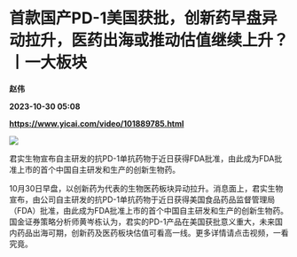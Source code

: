 # 首款国产PD-1美国获批，创新药早盘异动拉升，医药出海或推动估值继续上升？丨一大板块
**赵伟**

**2023-10-30 05:08**

**https://www.yicai.com/video/101889785.html**

![](http://imgcdn.yicai.com/vms-new/2023/10/7f87d58d-3a03-4f8e-aa47-a80106c5f5fe.jpg) 

君实生物宣布自主研发的抗PD-1单抗药物于近日获得FDA批准，由此成为FDA批准上市的首个中国自主研发和生产的创新生物药。

10月30日早盘，以创新药为代表的生物医药板块异动拉升。消息面上，君实生物宣布，由公司自主研发的抗PD-1单抗药物于近日获得美国食品药品监督管理局（FDA）批准，由此成为FDA批准上市的首个中国自主研发和生产的创新生物药。国金证券策略分析师黄岑栋认为，君实的PD-1产品在美国获批意义重大，未来国内药品出海可期，创新药及医药板块估值可看高一线。更多详情请点击视频，一看究竟。